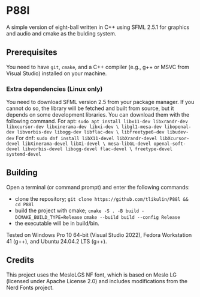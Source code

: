 # P88l
A simple version of eight-ball written in C++ using SFML 2.5.1 for graphics and audio and cmake as the bulding system.

## Prerequisites
You need to have `git`, `cmake`, and a C++ compiler (e.g., g++ or MSVC from Visual Studio) installed on your machine.
### Extra dependencies (Linux only)
You need to download SFML version 2.5 from your package manager.
If you cannot do so, the library will be fetched and built from source, but it depends on some development libraries.
You can download them with the following command.
For apt:
`sudo apt install libx11-dev libxrandr-dev libxcursor-dev libxinerama-dev libxi-dev \
                  libgl1-mesa-dev libopenal-dev libvorbis-dev libogg-dev libflac-dev \
                  libfreetype6-dev libudev-dev`
For dnf:
`sudo dnf install libX11-devel libXrandr-devel libXcursor-devel libXinerama-devel libXi-devel \
                  mesa-libGL-devel openal-soft-devel libvorbis-devel libogg-devel flac-devel \
                  freetype-devel systemd-devel`

## Building
Open a terminal (or command prompt) and enter the following commands:
- clone the repository;
  `git clone https://github.com/tlikulin/P88l && cd P88l`
- build the project with cmake;
  `cmake -S . -B build -DCMAKE_BUILD_TYPE=Release`
  `cmake --build build --config Release`
- the executable will be in build/bin.

Tested on Windows Pro 10 64-bit (Visual Studio 2022), Fedora Workstation 41 (g++), and Ubuntu 24.04.2 LTS (g++). 

## Credits
This project uses the MesloLGS NF font, which is based on Meslo LG (licensed under Apache License 2.0) and includes modifications from the Nerd Fonts project.
